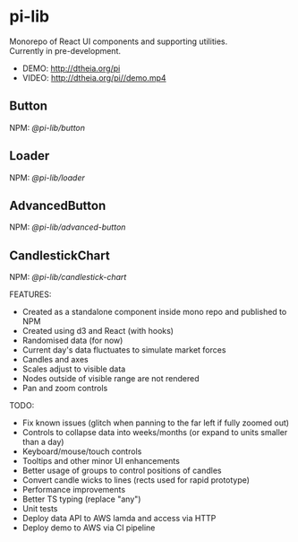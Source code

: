 # pi-lib

Monorepo of React UI components and supporting utilities.  
Currently in pre-development.

* DEMO: http://dtheia.org/pi
* VIDEO: http://dtheia.org/pi//demo.mp4

## Button

NPM: _@pi-lib/button_

## Loader

NPM: _@pi-lib/loader_

## AdvancedButton

NPM: _@pi-lib/advanced-button_

## CandlestickChart

NPM: _@pi-lib/candlestick-chart_

FEATURES:

- Created as a standalone component inside mono repo and published to NPM
- Created using d3 and React (with hooks)
- Randomised data (for now)
- Current day's data fluctuates to simulate market forces
- Candles and axes
- Scales adjust to visible data
- Nodes outside of visible range are not rendered
- Pan and zoom controls

TODO:

- Fix known issues (glitch when panning to the far left if fully zoomed out)
- Controls to collapse data into weeks/months (or expand to units smaller than a day)
- Keyboard/mouse/touch controls
- Tooltips and other minor UI enhancements
- Better usage of groups to control positions of candles
- Convert candle wicks to lines (rects used for rapid prototype)
- Performance improvements
- Better TS typing (replace "any")
- Unit tests
- Deploy data API to AWS lamda and access via HTTP
- Deploy demo to AWS via CI pipeline
